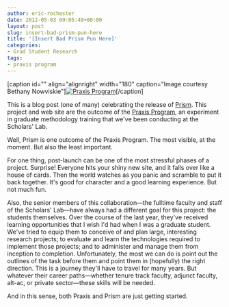 ```yaml
---
author: eric-rochester
date: 2012-05-03 09:05:40+00:00
layout: post
slug: insert-bad-prism-pun-here
title: '[Insert Bad Prism Pun Here]'
categories:
- Grad Student Research
tags:
- praxis program
---
```


[caption id="" align="alignright" width="180" caption="Image courtesy Bethany Nowviskie"][![Praxis Program](http://dayofdh2012.artsrn.ualberta.ca/nowviskie/files/2012/03/IMG_2717.jpg)](http://dayofdh2012.artsrn.ualberta.ca/nowviskie/2012/03/28/afternoon/)[/caption]

This is a blog post (one of many) celebrating the release of [Prism](http://prism.scholarslab.org/). This project and web site are the outcome of the [Praxis Program](http://praxis.scholarslab.org/), an experiment in graduate methodology training that we've been conducting at the Scholars' Lab.

Well, Prism is one outcome of the Praxis Program. The most visible, at the moment. But also the least important.

For one thing, post-launch can be one of the most stressful phases of a project. Surprise! Everyone hits your shiny new site, and it falls over like a house of cards. Then the world watches as you panic and scramble to put it back together. It's good for character and a good learning experience. But not much fun.

Also, the senior members of this collaboration—the fulltime faculty and staff of the Scholars' Lab—have always had a different goal for this project: the students themselves. Over the course of the last year, they've received learning opportunities that I wish I'd had when I was a graduate student. We've tried to equip them to conceive of and plan large, interesting research projects; to evaluate and learn the technologies required to implement those projects; and to administer and manage them from inception to completion. Unfortunately, the most we can do is point out the outlines of the task before them and point them in (hopefully) the right direction. This is a journey they'll have to travel for many years. But whatever their career paths—whether tenure track faculty, adjunct faculty, alt-ac, or private sector—these skills will be needed.

And in this sense, both Praxis and Prism are just getting started.
